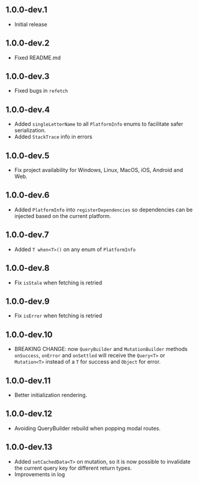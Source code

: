 ## 1.0.0-dev.1

* Initial release

## 1.0.0-dev.2

* Fixed README.md

## 1.0.0-dev.3

* Fixed bugs in `refetch`

## 1.0.0-dev.4

* Added `singleLetterName` to all `PlatformInfo` enums to facilitate safer serialization.
* Added `StackTrace` info in errors

## 1.0.0-dev.5

* Fix project availability for Windows, Linux, MacOS, iOS, Android and Web.

## 1.0.0-dev.6

* Added `PlatformInfo` into `registerDependencies` so dependencies can be injected based on the current platform.

## 1.0.0-dev.7

* Added `T when<T>()` on any enum of `PlatformInfo`

## 1.0.0-dev.8

* Fix `isStale` when fetching is retried

## 1.0.0-dev.9

* Fix `isError` when fetching is retried

## 1.0.0-dev.10

* BREAKING CHANGE: now `QueryBuilder` and `MutationBuilder` methods `onSuccess`, `onError` and `onSettled` will receive the `Query<T>` or `Mutation<T>` instead of a `T` for success and `Object` for error.

## 1.0.0-dev.11

* Better initialization rendering.

## 1.0.0-dev.12

* Avoiding QueryBuilder rebuild when popping modal routes.

## 1.0.0-dev.13

* Added `setCachedData<T>` on mutation, so it is now possible to invalidate the current query key for different return types.
* Improvements in log
